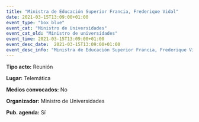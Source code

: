 ```yaml
---
title: "Ministra de Educación Superior Francia, Frederique Vidal"
date: 2021-03-15T13:09:00+01:00
event_type: "box_blue" 
event_cat: "Ministro de Universidades"
event_cat_old: "Ministro de universidades"
event_time: 2021-03-15T13:09:00+01:00
event_desc_date:  2021-03-15T13:09:00+01:00
event_desc_info: "Ministra de Educación Superior Francia, Frederique Vidal"
---
```


</p><p class="card-light list_schedule_description"><b>Tipo acto:</b> Reunión  
</p><p class="card-light list_schedule_description"><b>Lugar:</b> Telemática  
</p><p class="card-light list_schedule_description"><b>Medios convocados:</b> No  
</p><p class="card-light list_schedule_description"><b>Organizador:</b> Ministro de Universidades </p><p class="card-light list_schedule_description"><b>Pub. agenda:</b> Sí  
</p>